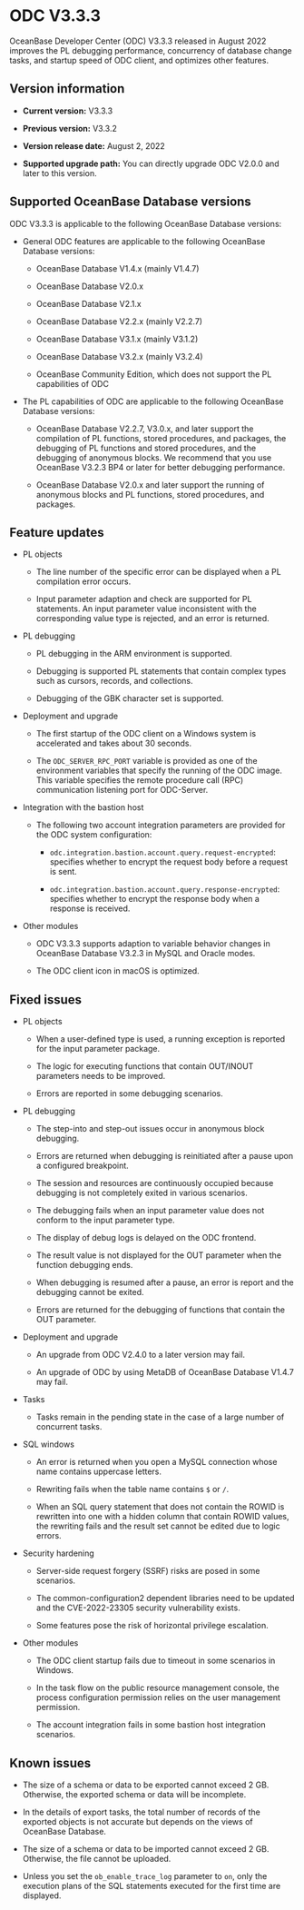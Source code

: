 ODC V3.3.3 
===============================

OceanBase Developer Center (ODC) V3.3.3 released in August 2022 improves the PL debugging performance, concurrency of database change tasks, and startup speed of ODC client, and optimizes other features.

Version information 
----------------------------------------

* **Current version:** V3.3.3

  

* **Previous version:** V3.3.2

  

* **Version release date:** August 2, 2022

  

* **Supported upgrade path:** You can directly upgrade ODC V2.0.0 and later to this version.

  




Supported OceanBase Database versions 
----------------------------------------------------------

ODC V3.3.3 is applicable to the following OceanBase Database versions: 

* General ODC features are applicable to the following OceanBase Database versions:

  * OceanBase Database V1.4.x (mainly V1.4.7)

    
  
  * OceanBase Database V2.0.x

    
  
  * OceanBase Database V2.1.x

    
  
  * OceanBase Database V2.2.x (mainly V2.2.7)

    
  
  * OceanBase Database V3.1.x (mainly V3.1.2)

    
  
  * OceanBase Database V3.2.x (mainly V3.2.4)

    
  
  * OceanBase Community Edition, which does not support the PL capabilities of ODC

    
  

  

* The PL capabilities of ODC are applicable to the following OceanBase Database versions:

  * OceanBase Database V2.2.7, V3.0.x, and later support the compilation of PL functions, stored procedures, and packages, the debugging of PL functions and stored procedures, and the debugging of anonymous blocks. We recommend that you use OceanBase V3.2.3 BP4 or later for better debugging performance.

    
  
  * OceanBase Database V2.0.x and later support the running of anonymous blocks and PL functions, stored procedures, and packages.

    
  

  




Feature updates 
------------------------------------

* PL objects

  * The line number of the specific error can be displayed when a PL compilation error occurs.

    
  
  * Input parameter adaption and check are supported for PL statements. An input parameter value inconsistent with the corresponding value type is rejected, and an error is returned.

    
  

  

* PL debugging

  * PL debugging in the ARM environment is supported.

    
  
  * Debugging is supported PL statements that contain complex types such as cursors, records, and collections.

    
  
  * Debugging of the GBK character set is supported.

    
  

  

* Deployment and upgrade

  * The first startup of the ODC client on a Windows system is accelerated and takes about 30 seconds.

    
  
  * The `ODC_SERVER_RPC_PORT` variable is provided as one of the environment variables that specify the running of the ODC image. This variable specifies the remote procedure call (RPC) communication listening port for ODC-Server.

    
  

  

* Integration with the bastion host

  * The following two account integration parameters are provided for the ODC system configuration:

    * `odc.integration.bastion.account.query.request-encrypted`: specifies whether to encrypt the request body before a request is sent.

      
    
    * `odc.integration.bastion.account.query.response-encrypted`: specifies whether to encrypt the response body when a response is received.

      
    

    
  

  

* Other modules

  * ODC V3.3.3 supports adaption to variable behavior changes in OceanBase Database V3.2.3 in MySQL and Oracle modes.

    
  
  * The ODC client icon in macOS is optimized.

    
  

  




Fixed issues 
---------------------------------

* PL objects

  * When a user-defined type is used, a running exception is reported for the input parameter package.

    
  
  * The logic for executing functions that contain OUT/INOUT parameters needs to be improved.

    
  
  * Errors are reported in some debugging scenarios.

    
  

  

* PL debugging

  * The step-into and step-out issues occur in anonymous block debugging.

    
  
  * Errors are returned when debugging is reinitiated after a pause upon a configured breakpoint.

    
  
  * The session and resources are continuously occupied because debugging is not completely exited in various scenarios.

    
  
  * The debugging fails when an input parameter value does not conform to the input parameter type.

    
  
  * The display of debug logs is delayed on the ODC frontend.

    
  
  * The result value is not displayed for the OUT parameter when the function debugging ends.

    
  
  * When debugging is resumed after a pause, an error is report and the debugging cannot be exited.

    
  
  * Errors are returned for the debugging of functions that contain the OUT parameter.

    
  

  

* Deployment and upgrade

  * An upgrade from ODC V2.4.0 to a later version may fail.

    
  
  * An upgrade of ODC by using MetaDB of OceanBase Database V1.4.7 may fail.

    
  

  

* Tasks

  * Tasks remain in the pending state in the case of a large number of concurrent tasks.

    
  

  

* SQL windows

  * An error is returned when you open a MySQL connection whose name contains uppercase letters.

    
  
  * Rewriting fails when the table name contains `$` or `/`.

    
  
  * When an SQL query statement that does not contain the ROWID is rewritten into one with a hidden column that contain ROWID values, the rewriting fails and the result set cannot be edited due to logic errors.

    
  

  

* Security hardening

  * Server-side request forgery (SSRF) risks are posed in some scenarios.

    
  
  * The common-configuration2 dependent libraries need to be updated and the CVE-2022-23305 security vulnerability exists.

    
  
  * Some features pose the risk of horizontal privilege escalation.

    
  

  

* Other modules

  * The ODC client startup fails due to timeout in some scenarios in Windows.

    
  
  * In the task flow on the public resource management console, the process configuration permission relies on the user management permission.

    
  
  * The account integration fails in some bastion host integration scenarios.

    
  

  




Known issues 
---------------------------------

* The size of a schema or data to be exported cannot exceed 2 GB. Otherwise, the exported schema or data will be incomplete.

  

* In the details of export tasks, the total number of records of the exported objects is not accurate but depends on the views of OceanBase Database.

  

* The size of a schema or data to be imported cannot exceed 2 GB. Otherwise, the file cannot be uploaded.

  

* Unless you set the `ob_enable_trace_log` parameter to `on`, only the execution plans of the SQL statements executed for the first time are displayed.





